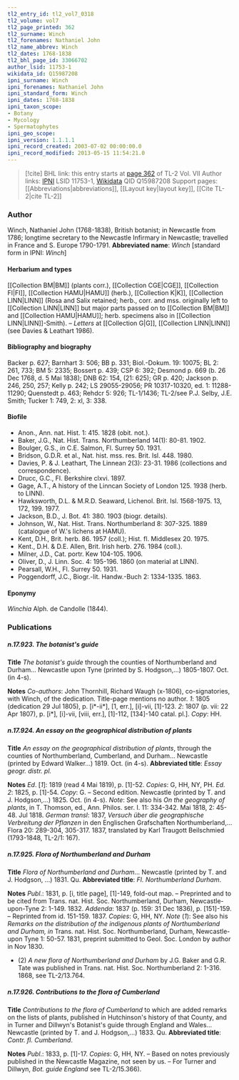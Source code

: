 ```yaml
---
tl2_entry_id: tl2_vol7_0318
tl2_volume: vol7
tl2_page_printed: 362
tl2_surname: Winch
tl2_forenames: Nathaniel John
tl2_name_abbrev: Winch
tl2_dates: 1768-1838
tl2_bhl_page_id: 33066702
author_lsid: 11753-1
wikidata_id: Q15987208
ipni_surname: Winch
ipni_forenames: Nathaniel John
ipni_standard_form: Winch
ipni_dates: 1768-1838
ipni_taxon_scope: 
- Botany
- Mycology
- Spermatophytes
ipni_geo_scope: 
ipni_version: 1.1.1.1
ipni_record_created: 2003-07-02 00:00:00.0
ipni_record_modified: 2013-05-15 11:54:21.0
---
```


> [!cite] BHL link: this entry starts at [page 362](https://www.biodiversitylibrary.org/page/33066702) of TL-2 Vol. VII
> Author links: [IPNI](https://www.ipni.org/a/11753-1) LSID 11753-1, [Wikidata](https://www.wikidata.org/wiki/Q15987208) QID Q15987208
> Support pages: [[Abbreviations|abbreviations]], [[Layout key|layout key]], [[Cite TL-2|cite TL-2]]

### Author

Winch, Nathaniel John (1768-1838), British botanist; in Newcastle from 1786; longtime secretary to the Newcastle Infirmary in Newcastle; travelled in France and S. Europe 1790-1791. 
**Abbreviated name**: *Winch* \[standard form in IPNI: *Winch*\]

#### Herbarium and types

[[Collection BM|BM]] (plants corr.), [[Collection CGE|CGE]], [[Collection FI|FI]], [[Collection HAMU|HAMU]] (herb.), [[Collection K|K]], [[Collection LINN|LINN]] (Rosa and Salix retained; herb., corr. and mss. originally left to [[Collection LINN|LINN]] but major parts passed on to [[Collection BM|BM]] and [[Collection HAMU|HAMU]]; herb. specimens also in [[Collection LINN|LINN]]-Smith). – *Letters* at [[Collection G|G]], [[Collection LINN|LINN]] (see Davies & Leathart 1986).

#### Bibliography and biography

Backer p. 627; Barnhart 3: 506; BB p. 331; Biol.-Dokum. 19: 10075; BL 2: 261, 733; BM 5: 2335; Bossert p. 439; CSP 6: 392; Desmond p. 669 (b. 26 Dec 1768, d. 5 Mai 1838); DNB 62: 154, (21: 625); GR p. 420; Jackson p. 246, 250, 257; Kelly p. 242; LS 29055-29056; PR 10317-10320, ed. 1: 11288-11290; Quenstedt p. 463; Rehdcr 5: 926; TL-1/1436; TL-2/see P.J. Selby, J.E. Smith; Tucker 1: 749, 2: xl, 3: 338.

#### Biofile

- Anon., Ann. nat. Hist. 1: 415. 1828 (obit. not.).
- Baker, J.G., Nat. Hist. Trans. Northumberland 14(1): 80-81. 1902.
- Boulger, G.S., *in* C.E. Salmon, Fl. Surrey 50. 1931.
- Bridson, G.D.R. et al., Nat. hist. mss. res. Brit. Isl. 448. 1980.
- Davies, P. & J. Leathart, The Linnean 2(3): 23-31. 1986 (collections and correspondence).
- Drucc, G.C., Fl. Berkshire clxvi. 1897.
- Gage, A.T., A history of the Linncan Society of London 125. 1938 (herb. to LINN).
- Hawksworth, D.L. & M.R.D. Seaward, Lichenol. Brit. Isl. 1568-1975. 13, 172, 199. 1977.
- Jackson, B.D., J. Bot. 41: 380. 1903 (biogr. details).
- Johnson, W., Nat. Hist. Trans. Northumberland 8: 307-325. 1889 (catalogue of W.'s lichens at HAMU).
- Kent, D.H., Brit. herb. 86. 1957 (coll.); Hist. fl. Middlesex 20. 1975.
- Kent., D.H. & D.E. Allen, Brit. Irish herb. 276. 1984 (coll.).
- Milner, J.D., Cat. portr. Kew 104-105. 1906.
- Oliver, D., J. Linn. Soc. 4: 195-196. 1860 (on material at LINN).
- Pearsall, W.H., Fl. Surrey 50. 1931.
- Poggendorff, J.C., Biogr.-lit. Handw.-Buch 2: 1334-1335. 1863.

#### Eponymy

*Winchia* Alph. de Candolle (1844).

### Publications

##### n.17.923. The botanist's guide

**Title**
*The botanist's guide* through the counties of Northumberland and Durham... Newcastle upon Tyne (printed by S. Hodgson,...) 1805-1807. Oct. (in 4-s).

**Notes**
*Co-authors*: John Thornhill, Richard Waugh (x-1806), co-signatories, with Winch, of the dedication. Title-page mentions no author.
*1*: 1805 (dedication 29 Jul 1805), p. \[i\*-ii\*\], \[1, err.\], \[i\]-vii, \[1\]-123.
*2*: 1807 (p. vii: 22 Apr 1807), p. \[i\*\], \[i\]-vii, \[viii, err.\], \[1\]-112, \[134\]-140 catal. pl.\].
*Copy*: HH.

##### n.17.924. An essay on the geographical distribution of plants

**Title**
*An essay on the geographical distribution of plants*, through the counties of Northumberland, Cumberland, and Durham... Newcastle (printed by Edward Walker...) 1819. Oct. (in 4-s).
**Abbreviated title**: *Essay geogr. distr. pl.*

**Notes**
*Ed*. \[*1*\]: 1819 (read 4 Mai 1819), p. \[1\]-52. *Copies*: G, HH, NY, PH.
*Ed. 2*: 1825, p. \[1\]-54. *Copy*: G. – Second edition. Newcastle (printed by T. and J. Hodgson,...) 1825. Oct. (in 4-s).
*Note*: See also his *On the geography of plants*, in T. Thomson, ed., Ann. Philos. ser. I. 11: 334-342. Mai 1818, 2: 45-48. Jul 1818.
*German transl*: 1837, *Versuch über die geographische Verbreitung der Pflanzen* in den Englischen Grafschaften Northumberland,... Flora 20: 289-304, 305-317. 1837, translated by Karl Traugott Beilschmied (1793-1848, TL-2/1: 167).

##### n.17.925. Flora of Northumberland and Durham

**Title**
*Flora of Northumberland and Durham*... Newcastle (printed by T. and J. Hodgson, ...) 1831. Qu.
**Abbreviated title**: *Fl. Northumberland Durham*.

**Notes**
*Publ*.: 1831, p. \[i, title page\], \[1\]-149, fold-out map. – Preprinted and to be cited from Trans. nat. Hist. Soc. Northumberland, Durham, Newcastle-upon-Tyne 2: 1-149. 1832.
*Addenda*: 1837 (p. 159: 31 Dec 1836), p. \[151\]-159. – Reprinted from id. 151-159. 1837.
*Copies*: G, HH, NY.
*Note* (*1*): See also his *Remarks on the distribution of the indigenous plants of Northumberland and* *Durham, in* Trans. nat. Hist. Soc. Northumberland, Durham, Newcastle-upon Tyne 1: 50-57. 1831, preprint submitted to Geol. Soc. London by author in Nov 1830.
- (2) *A new flora of Northumberland and Durham* by J.G. Baker and G.R. Tate was published in Trans. nat. Hist. Soc. Northumberland 2: 1-316. 1868, see TL-2/13.764.

##### n.17.926. Contributions to the flora of Cumberland

**Title**
*Contributions to the flora of Cumberland* to which are added remarks on the lists of plants, published in Hutchinson's history of that County, and in Turner and Dillwyn's Botanist's guide through England and Wales... Newcastle (printed by T. and J. Hodgson,...) 1833. Qu.
**Abbreviated title**: *Contr. fl. Cumberland*.

**Notes**
*Publ*.: 1833, p. \[1\]-17. *Copies*: G, HH, NY. – Based on notes previously published in the Newcastle Magazine, not seen by us. – For Turner and Dillwyn, *Bot. guide England* see TL-2/15.366).


